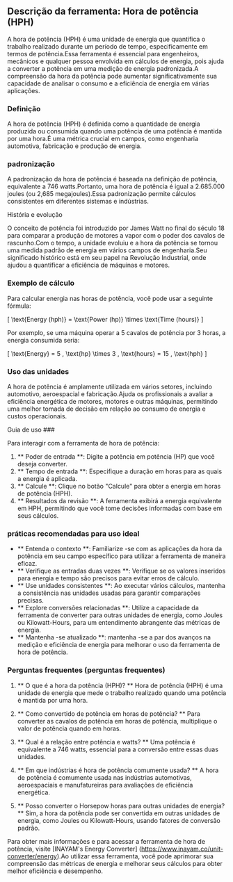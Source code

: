 ## Descrição da ferramenta: Hora de potência (HPH)

A hora de potência (HPH) é uma unidade de energia que quantifica o trabalho realizado durante um período de tempo, especificamente em termos de potência.Essa ferramenta é essencial para engenheiros, mecânicos e qualquer pessoa envolvida em cálculos de energia, pois ajuda a converter a potência em uma medição de energia padronizada.A compreensão da hora da potência pode aumentar significativamente sua capacidade de analisar o consumo e a eficiência de energia em várias aplicações.

### Definição

A hora de potência (HPH) é definida como a quantidade de energia produzida ou consumida quando uma potência de uma potência é mantida por uma hora.É uma métrica crucial em campos, como engenharia automotiva, fabricação e produção de energia.

### padronização

A padronização da hora de potência é baseada na definição de potência, equivalente a 746 watts.Portanto, uma hora de potência é igual a 2.685.000 joules (ou 2,685 megajoules).Essa padronização permite cálculos consistentes em diferentes sistemas e indústrias.

História e evolução

O conceito de potência foi introduzido por James Watt no final do século 18 para comparar a produção de motores a vapor com o poder dos cavalos de rascunho.Com o tempo, a unidade evoluiu e a hora da potência se tornou uma medida padrão de energia em vários campos de engenharia.Seu significado histórico está em seu papel na Revolução Industrial, onde ajudou a quantificar a eficiência de máquinas e motores.

### Exemplo de cálculo

Para calcular energia nas horas de potência, você pode usar a seguinte fórmula:

\[ \text{Energy (hph)} = \text{Power (hp)} \times \text{Time (hours)} \]

Por exemplo, se uma máquina operar a 5 cavalos de potência por 3 horas, a energia consumida seria:

\[ \text{Energy} = 5 \, \text{hp} \times 3 \, \text{hours} = 15 \, \text{hph} \]

### Uso das unidades

A hora de potência é amplamente utilizada em vários setores, incluindo automotivo, aeroespacial e fabricação.Ajuda os profissionais a avaliar a eficiência energética de motores, motores e outras máquinas, permitindo uma melhor tomada de decisão em relação ao consumo de energia e custos operacionais.

Guia de uso ###

Para interagir com a ferramenta de hora de potência:

1. ** Poder de entrada **: Digite a potência em potência (HP) que você deseja converter.
2. ** Tempo de entrada **: Especifique a duração em horas para as quais a energia é aplicada.
3. ** Calcule **: Clique no botão "Calcule" para obter a energia em horas de potência (HPH).
4. ** Resultados da revisão **: A ferramenta exibirá a energia equivalente em HPH, permitindo que você tome decisões informadas com base em seus cálculos.

### práticas recomendadas para uso ideal

- ** Entenda o contexto **: Familiarize -se com as aplicações da hora da potência em seu campo específico para utilizar a ferramenta de maneira eficaz.
- ** Verifique as entradas duas vezes **: Verifique se os valores inseridos para energia e tempo são precisos para evitar erros de cálculo.
- ** Use unidades consistentes **: Ao executar vários cálculos, mantenha a consistência nas unidades usadas para garantir comparações precisas.
- ** Explore conversões relacionadas **: Utilize a capacidade da ferramenta de converter para outras unidades de energia, como Joules ou Kilowatt-Hours, para um entendimento abrangente das métricas de energia.
- ** Mantenha -se atualizado **: mantenha -se a par dos avanços na medição e eficiência de energia para melhorar o uso da ferramenta de hora de potência.

### Perguntas frequentes (perguntas frequentes)

1. ** O que é a hora da potência (HPH)? **
Hora de potência (HPH) é uma unidade de energia que mede o trabalho realizado quando uma potência é mantida por uma hora.

2. ** Como convertido de potência em horas de potência? **
Para converter as cavalos de potência em horas de potência, multiplique o valor de potência quando em horas.

3. ** Qual é a relação entre potência e watts? **
Uma potência é equivalente a 746 watts, essencial para a conversão entre essas duas unidades.

4. ** Em que indústrias é hora de potência comumente usada? **
A hora de potência é comumente usada nas indústrias automotivas, aeroespaciais e manufatureiras para avaliações de eficiência energética.

5. ** Posso converter o Horsepow horas para outras unidades de energia? **
Sim, a hora da potência pode ser convertida em outras unidades de energia, como Joules ou Kilowatt-Hours, usando fatores de conversão padrão.

Para obter mais informações e para acessar a ferramenta de hora de potência, visite [INAYAM's Energy Converter] (https://www.inayam.co/unit-converter/energy).Ao utilizar essa ferramenta, você pode aprimorar sua compreensão das métricas de energia e melhorar seus cálculos para obter melhor eficiência e desempenho.